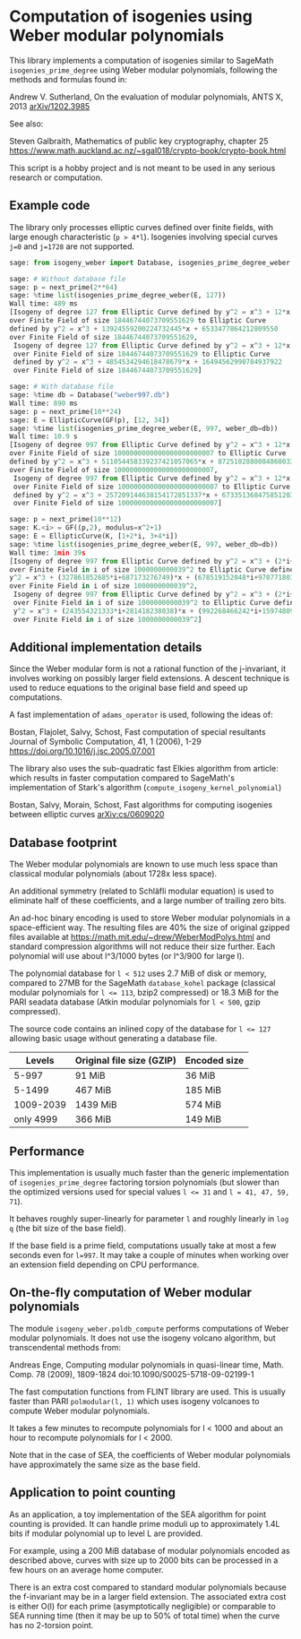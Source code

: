 # Computation of isogenies using Weber modular polynomials

This library implements a computation of isogenies
similar to SageMath `isogenies_prime_degree`
using Weber modular polynomials, following the methods and formulas
found in:

Andrew V. Sutherland, On the evaluation of modular polynomials,
ANTS X, 2013 [arXiv/1202.3985](https://arxiv.org/abs/1202.3985)

See also:

Steven Galbraith, Mathematics of public key cryptography, chapter 25
https://www.math.auckland.ac.nz/~sgal018/crypto-book/crypto-book.html

This script is a hobby project and is not meant to be used
in any serious research or computation.

## Example code

The library only processes elliptic curves defined over finite fields,
with large enough characteristic (`p > 4*l`). Isogenies involving
special curves `j=0` and `j=1728` are not supported.

```python
sage: from isogeny_weber import Database, isogenies_prime_degree_weber

sage: # Without database file
sage: p = next_prime(2**64)
sage: %time list(isogenies_prime_degree_weber(E, 127))
Wall time: 489 ms
[Isogeny of degree 127 from Elliptic Curve defined by y^2 = x^3 + 12*x + 34
over Finite Field of size 18446744073709551629 to Elliptic Curve
defined by y^2 = x^3 + 13924559200224732445*x + 6533477864212809550
over Finite Field of size 18446744073709551629,
 Isogeny of degree 127 from Elliptic Curve defined by y^2 = x^3 + 12*x + 34
 over Finite Field of size 18446744073709551629 to Elliptic Curve
 defined by y^2 = x^3 + 4854534294618478679*x + 16494562990784937922
 over Finite Field of size 18446744073709551629]

sage: # With database file
sage: %time db = Database("weber997.db")
Wall time: 890 ms
sage: p = next_prime(10**24)
sage: E = EllipticCurve(GF(p), [12, 34])
sage: %time list(isogenies_prime_degree_weber(E, 997, weber_db=db))
Wall time: 10.9 s
[Isogeny of degree 997 from Elliptic Curve defined by y^2 = x^3 + 12*x + 34
over Finite Field of size 1000000000000000000000007 to Elliptic Curve
defined by y^2 = x^3 + 511054458339237421057065*x + 872510288008486003302584
over Finite Field of size 1000000000000000000000007,
 Isogeny of degree 997 from Elliptic Curve defined by y^2 = x^3 + 12*x + 34
 over Finite Field of size 1000000000000000000000007 to Elliptic Curve
 defined by y^2 = x^3 + 257209144638154172851337*x + 673351368475851203522052
 over Finite Field of size 1000000000000000000000007]

sage: p = next_prime(10**12)
sage: K.<i> = GF((p,2), modulus=x^2+1)
sage: E = EllipticCurve(K, [1+2*i, 3+4*i])
sage: %time list(isogenies_prime_degree_weber(E, 997, weber_db=db))
Wall time: 1min 39s
[Isogeny of degree 997 from Elliptic Curve defined by y^2 = x^3 + (2*i+1)*x + (4*i+3)
over Finite Field in i of size 1000000000039^2 to Elliptic Curve defined by
y^2 = x^3 + (327861852685*i+687173276749)*x + (678519152048*i+970771803563)
over Finite Field in i of size 1000000000039^2,
 Isogeny of degree 997 from Elliptic Curve defined by y^2 = x^3 + (2*i+1)*x + (4*i+3)
 over Finite Field in i of size 1000000000039^2 to Elliptic Curve defined by
 y^2 = x^3 + (243554321333*i+281418238038)*x + (992268466242*i+159748093203)
 over Finite Field in i of size 1000000000039^2]
```

## Additional implementation details

Since the Weber modular form is not a rational function of
the j-invariant, it involves working on possibly larger field extensions.
A descent technique is used to reduce equations to the original
base field and speed up computations.

A fast implementation of `adams_operator` is used, following the
ideas of:

Bostan, Flajolet, Salvy, Schost, Fast computation of special resultants
Journal of Symbolic Computation, 41, 1 (2006), 1-29
https://doi.org/10.1016/j.jsc.2005.07.001

The library also uses the sub-quadratic fast Elkies algorithm from article:
which results in faster computation compared to SageMath's implementation
of Stark's algorithm (`compute_isogeny_kernel_polynomial`)

Bostan, Salvy, Morain, Schost, Fast algorithms for computing isogenies between elliptic curves
[arXiv:cs/0609020](https://arxiv.org/pdf/cs/0609020.pdf)

## Database footprint

The Weber modular polynomials are known to use much less
space than classical modular polynomials (about 1728x less space).

An additional symmetry (related to Schläfli modular equation)
is used to eliminate half of these coefficients, and a large
number of trailing zero bits.

An ad-hoc binary encoding is used to store Weber modular
polynomials in a space-efficient way. The resulting files
are 40% the size of original gzipped files available at
https://math.mit.edu/~drew/WeberModPolys.html
and standard compression algorithms will not reduce their size
further. Each polynomial will use about l^3/1000 bytes
(or l^3/900 for large l).

The polynomial database for `l < 512` uses 2.7 MiB of disk or memory,
compared to 27MB for the SageMath `database_kohel` package
(classical modular polynomials for `l <= 113`, bzip2 compressed)
or 18.3 MiB for the PARI seadata database (Atkin modular polynomials
for `l < 500`, gzip compressed).

The source code contains an inlined copy of the database for
`l <= 127` allowing basic usage without generating a database
file.

| Levels | Original file size (GZIP) | Encoded size |
| ------ | ------------------------- | ------------ |
| 5-997 | 91 MiB | 36 MiB |
| 5-1499 | 467 MiB | 185 MiB |
| 1009-2039 | 1439 MiB | 574 MiB |
| only 4999 | 366 MiB | 149 MiB |

## Performance

This implementation is usually much faster than the generic
implementation of `isogenies_prime_degree` factoring torsion
polynomials (but slower than the optimized versions
used for special values `l <= 31` and `l = 41, 47, 59, 71`).

It behaves roughly super-linearly for parameter `l`
and roughly linearly in `log q` (the bit size of the base field).

If the base field is a prime field, computations usually take
at most a few seconds even for `l=997`. It may take a couple of minutes
when working over an extension field depending on CPU performance.

## On-the-fly computation of Weber modular polynomials

The module `isogeny_weber.poldb_compute` performs computations
of Weber modular polynomials. It does not use the isogeny volcano
algorithm, but transcendental methods from:

Andreas Enge, Computing modular polynomials in quasi-linear time,
Math. Comp. 78 (2009), 1809-1824
doi:10.1090/S0025-5718-09-02199-1

The fast computation functions from FLINT library are used.
This is usually faster than PARI `polmodular(l, 1)` which uses
isogeny volcanoes to compute Weber modular polynomials.

It takes a few minutes to recompute polynomials for l < 1000
and about an hour to recompute polynomials for l < 2000.

Note that in the case of SEA, the coefficients of Weber modular polynomials
have approximately the same size as the base field.

## Application to point counting

As an application, a toy implementation of the SEA algorithm
for point counting is provided. It can handle prime moduli
up to approximately 1.4L bits if modular polynomial up to level L
are provided.

For example, using a 200 MiB database of modular polynomials
encoded as described above, curves with size up to 2000 bits
can be processed in a few hours on an average home computer.

There is an extra cost compared to standard modular polynomials
because the f-invariant may be in a larger field extension.
The associated extra cost is either O(l) for each prime
(asymptotically negligible) or comparable to SEA running time
(then it may be up to 50% of total time) when the curve has no 2-torsion point.

